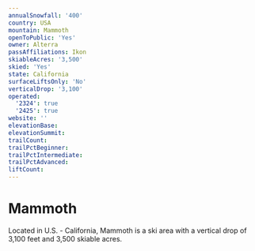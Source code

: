 ```yaml
---
annualSnowfall: '400'
country: USA
mountain: Mammoth
openToPublic: 'Yes'
owner: Alterra
passAffiliations: Ikon
skiableAcres: '3,500'
skied: 'Yes'
state: California
surfaceLiftsOnly: 'No'
verticalDrop: '3,100'
operated:
  '2324': true
  '2425': true
website: ''
elevationBase:
elevationSummit:
trailCount:
trailPctBeginner:
trailPctIntermediate:
trailPctAdvanced:
liftCount:
---
```



# Mammoth

Located in U.S. - California, Mammoth is a ski area with a vertical drop of 3,100 feet and 3,500 skiable acres.
